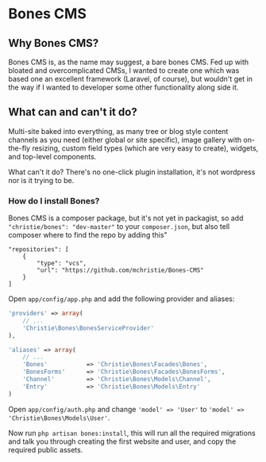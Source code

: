 Bones CMS
==========

## Why Bones CMS?

Bones CMS is, as the name may suggest, a bare bones CMS. Fed up with bloated and overcomplicated CMSs, I wanted to create one which was based one an excellent framework (Laravel, of course), but wouldn't get in the way if I wanted to developer some other functionality along side it.

## What can and can't it do?

Multi-site baked into everything, as many tree or blog style content channels as you need (either global or site specific), image gallery with on-the-fly resizing, custom field types (which are very easy to create), widgets, and top-level components.

What can't it do? There's no one-click plugin installation, it's not wordpress nor is it trying to be.

### How do I install Bones?

Bones CMS is a composer package, but it's not yet in packagist, so add `"christie/bones": "dev-master"` to your `composer.json`, but also tell composer where to find the repo by adding this"

~~~
"repositories": [
    {
        "type": "vcs",
        "url": "https://github.com/mchristie/Bones-CMS"
    }
]
~~~

Open `app/config/app.php` and add the following provider and aliases:

~~~PHP
'providers' => array(
    // ...
    'Christie\Bones\BonesServiceProvider'
),

'aliases' => array(
    // ...
    'Bones'           => 'Christie\Bones\Facades\Bones',
    'BonesForms'      => 'Christie\Bones\Facades\BonesForms',
    'Channel'         => 'Christie\Bones\Models\Channel',
    'Entry'           => 'Christie\Bones\Models\Entry'
)
~~~

Open `app/config/auth.php` and change `'model' => 'User'` to `'model' => 'Christie\Bones\Models\User'`.

Now run `php artisan bones:install`, this will run all the required migrations and talk you through creating the first website and user, and copy the required public assets.